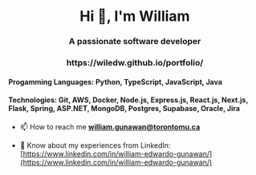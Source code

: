 <h1 align="center">Hi 👋, I'm William</h1>
<h3 align="center">A passionate software developer</h3>

<h3 align="center">https://wiledw.github.io/portfolio/</h3>

<h4>Progamming Languages: Python, TypeScript, JavaScript, Java</h4>
<h4>Technologies: Git, AWS, Docker, Node.js, Express.js, React.js, Next.js, Flask, Spring, ASP.NET, MongoDB, Postgres, Supabase, Oracle, Jira</h4>

- 📫 How to reach me **william.gunawan@torontomu.ca**

- 📄 Know about my experiences from LinkedIn: [https://www.linkedin.com/in/william-edwardo-gunawan/](https://www.linkedin.com/in/william-edwardo-gunawan/)



